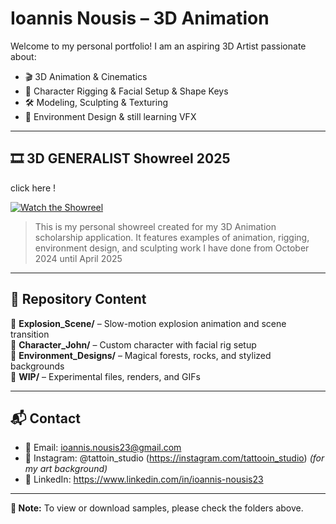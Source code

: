 # Ioannis Nousis – 3D Animation 

Welcome to my personal portfolio! I am an aspiring 3D Artist passionate about:

- 🎬 3D Animation & Cinematics  
- 🧍 Character Rigging & Facial Setup & Shape Keys 
- 🛠️ Modeling, Sculpting & Texturing  
- 🌳 Environment Design & still learning VFX  

---

## 🎞️ 3D GENERALIST Showreel 2025
click here !

[![Watch the Showreel](https://img.youtube.com/vi/NGTvuZC5dFM/0.jpg)](https://www.youtube.com/watch?v=NGTvuZC5dFM)

> This is my personal showreel created for my 3D Animation scholarship application. It features examples of animation, rigging, environment design, and sculpting work I have done from October 2024 until  April 2025 

---

## 📂 Repository Content

🔹 **Explosion_Scene/** – Slow-motion explosion animation and scene transition  
🔹 **Character_John/** – Custom character with facial rig setup  
🔹 **Environment_Designs/** – Magical forests, rocks, and stylized backgrounds  
🔹 **WIP/** – Experimental files, renders, and GIFs  

---

## 📬 Contact

- 📧 Email: ioannis.nousis23@gmail.com  
- 📸 Instagram: @tattoin_studio (https://instagram.com/tattooin_studio) *(for my art background)*  
- 🔗 LinkedIn: https://www.linkedin.com/in/ioannis-nousis23

  
---

**📌 Note:** To view or download samples, please check the folders above.

